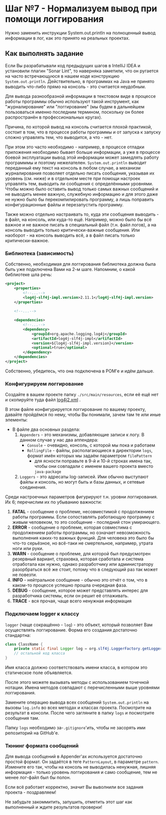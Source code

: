 # Шаг №7 - Нормализуем вывод при помощи логгирования

Нужно заменить инструкции System.out.println на полноценный вывод информации в лог, как это принято на реальных проектах.

## Как выполнять задание

Если Вы разрабатывали код предыдущих шагов в IntelliJ IDEA и установили плагин "Sonar Lint", то наверняка заметили, что он ругается на часто встречающуюся в нашем коде конструкцию `System.out.println`. Действительно, в программах на Java не принято выводить что-либо прямо на консоль - это считается неудобным.

Для вывода разнообразной информации в текстовом виде в процессе работы программы обычно используют такой инструмент, как "журналирование" или "логгирование" (мы будем в дальнейшем пользоваться именно последним термином, поскольку он более распространён в профессиональных кругах).

Причина, по которой вывод на консоль считается плохой практикой, состоит в том, что в процессе работы программы и от запуска к запуску сложно управлять тем, что выводится, а что - нет.

При этом это часто необходимо - например, в процессе отладки приложения необходимо бывает больше информации, а уже в процессе боевой эксплуатации вывод этой информации может замедлять работу программмы и поэтому нежелателен. `System.out.println` выводит переданный ему текст на консоль в любом случае, а механизм журналирования позволяет отдельно писать сообщения, указывая их уровень (см. ниже) и в отдельном месте при помощи настроек управлять тем, выводить ли сообщения с определёнными уровнями. Чтобы можно было оставить вывод только самых важных сообщений и не выводить менее важную, служебную информацию и для этого даже не нужно было бы перекомпилировать программу, а лишь поправить конфигурационные файлы и перезапустить программу.

Также можно отдельно настраивать то, куда эти сообщения выводить - в файл, на консоль, или куда-то ещё. Например, можно было бы всё важное и не важное писать в специальный файл (т.н. файл логов), а на консоль выводить только критически-важные сообщения. Или наоборот - на консоль выводить всё, а в файл писать только критически-важное.

### Библиотека (зависимость)

Собственно, необходимая для логгирования библиотека должна была быть уже подключена Вами на 2-м шаге. Напомним, о какой библиотеке шла речь:  

```xml
<project>
    <properties>
        <!--...-->
        <log4j-slf4j-impl.version>2.11.1</log4j-slf4j-impl.version>
    </properties>
         
    <!--...-->

    <dependencies>
        <!--...-->
        <dependency>
            <groupId>org.apache.logging.log4j</groupId>
            <artifactId>log4j-slf4j-impl</artifactId>
            <version>${log4j-slf4j-impl.version}</version>
            <optional>true</optional>
        </dependency>
    </dependencies>
</project>
```

Собственно, убедитесь, что она подключена в POM'е и идём дальше.

### Конфигурируем логгирование

Создайте в вашем проекте папку `./src/main/resources`, если её ещё нет и скопируйте туда файл [log4j2.xml](https://github.com/hexlet-boilerplates/java-package/blob/master/src/main/resources/log4j2.xml) .

В этом файле конфигурируется логгирование по вашему проекту, давайте пройдёмся по нему, чтобы Вы понимали, зачем там те или иные элементы:
   * В файле два основных раздела:  
      1. `Appenders` - это механизмы, добавляющие записи к логу. В данном случае у нас два аппендера:
         * `Console` - очевидно, консоль, с которой мы пока и работаем
         * `RollingFile` - файлы, располагающиеся в директории `logs`, формат имён которых мы задаём параметром `filePattern`
            - для ясности поправьте в 9-й и 10-й строках имена так, чтобы они совпадали с именем вашего проекта вместо `java-package`  
      2. `Loggers` - это адресаты log-записей. Ими обычно выступают файлы и консоль, но могут быть и базы данных, и сетевые соединения.   

Среди настроечных параметров фигурируют т.н. уровни логгирования. Их 6; перечислим их по убыванию важности:  
   1. **FATAL** - сообщение о проблеме, несовместимой с продолжением работы программы. Если сопоставлять работающую программу с живым человеком, то это сообщение - последний стон умирающего.  
   2. **ERROR** - сообщение о проблеме, которая совместима с продолжением работы программы, но означает невозможность выполнения каких-то важных функций. Для человека это было бы что-то серьёзное, но всё-таки не смертельное, например, утрата ноги или руки.  
   3. **WARN** - сообщение о проблеме, для которой был предусмотрен резервный вариант, страховка, которая сработала и система отработала как нужно, однако разработчику или администратору разорбраться всё же стоит, потому что в следующий раз так может не повезти.  
   4. **INFO** - нейтральное сообщение - обычно это отчёт о том, что в каком-то процессе успешно прошла очередная фаза.  
   5. **DEBUG** - сообщение, которое может представлять интерес для разработчика системы, если он решит её отлаживать.  
   6. **TRACE** - вся прочая, чаще всего ненужная информация  

### Подключаем logger к классу

`logger` (чаще сокращённо - `log`) - это объект, который позволяет Вам осуществлять логгирование. Форма его создания достаточно стандартна:

```java
class ClassName {
    private static final Logger log = org.slf4j.LoggerFactory.getLogger(ClassName.class);
    // остальной код класса
}
```

Имя класса должно соответствовать имени класса, в котором это статическое поле объявляется.

После этого можете вызывать методы с использованием точечной нотации. Имена методов совпадают с перечисленными выше уровнями логгирования.

Замените операцию вывода всех сообщений `System.out.println` на вызовы `log.info` во всех методах и классах проекта. Посмотрите на результат в консоли. После чего загляните в папку `logs` и посмотрите сообщения там.

Папку `logs` необходимо за-`.gitignore`'ить, чтобы не засорять ими репозиторий на GitHub'е.

### Тюнинг формата сообщений

Для вывода сообщений в Appender'ах используется достаточно простой формат. Он задаётся в теге `PatternLayout`, в параметре `pattern`. Измените его так, чтобы на консоль не выводилась ненужная, лишняя информация - только уровень логгирования и само сообщение, тем не менее лог-файл был бы полон.

Если всё работает корректно, значит Вы выволнили все задания проекта - поздравляем!

Не забудьте закоммитить, запушить, отметить этот шаг как выполненный и ждите результатов проверки!
